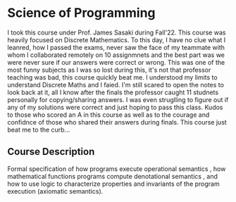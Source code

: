 # Science of Programming
I took this course under Prof. James Sasaki during Fall'22. This course was heavily focused on Discrete Mathematics. To this day, I have no clue what I leanred, how I passed the exams, never saw the face of my teammate with whom I collaborated remotely on 10 assignmnets and the best part was we were never sure if our answers were correct or wrong. This was one of the most funny subjects as I was so lost during this, it's not that professor teaching was bad, this course quickly beat me. I understood my limits to understand Discrete Maths and I faied. I'm still scared to open the notes to look back at it, all I know after the finals the professor caught 11 studnets personally for copying/sharing answers. I was even struglling to figure out if any of my solutions were correct and just hoping to pass this class. Kudos to those who scored an A in this course as well as to the courage and confidnce of those who shared their answers during finals.
This course just beat me to the curb...
## Course Description
Formal specification of how programs execute operational semantics , how mathematical functions programs compute denotational semantics , and how to use logic to characterize properties and invariants of the program execution (axiomatic semantics).
